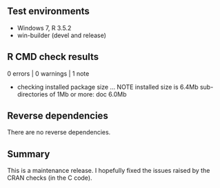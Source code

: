 ## Test environments

* Windows 7, R 3.5.2
* win-builder (devel and release)

## R CMD check results

0 errors | 0 warnings | 1 note

* checking installed package size ... NOTE
  installed size is  6.4Mb
  sub-directories of 1Mb or more:
    doc   6.0Mb
    
## Reverse dependencies

There are no reverse dependencies.

## Summary

This is a maintenance release. 
I hopefully fixed the issues raised by the CRAN checks (in the C code).
